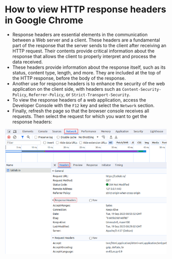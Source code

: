 # How to view HTTP response headers in Google Chrome

* Response headers are essential elements in the communication between a Web server and a client. These headers are a fundamental part of the response that the server sends to the client after receiving an HTTP request. Their contents provide critical information about the response that allows the client to properly interpret and process the data received.
* These headers provide information about the response itself, such as its status, content type, length, and more. They are included at the top of the HTTP response, before the body of the response.
* Another use for response headers is to enhance the security of the web application on the client side, with headers such as `Content-Security-Policy`, `Referrer-Policy`, or `Strict-Transport-Security`.
* To view the response headers of a web application, access the Developer Console with the `F12` key and select the `Network` section.
* Finally, refresh the page so that the browser console receives all requests. Then select the request for which you want to get the response headers:

![Developer Console Header Response][1]

[1]: /static/images/developer-console-network.png
